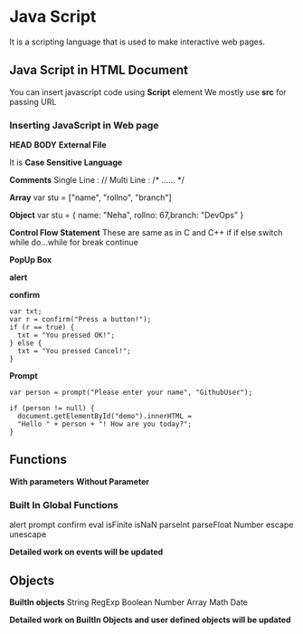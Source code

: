 # Java Script
It is a scripting language that is used to make interactive web pages.

## Java Script in HTML Document
You can insert javascript code using **Script** element
We mostly use **src** for passing URL

### Inserting JavaScript in Web page
**HEAD**
**BODY**
**External File**

It is **Case Sensitive Language**

**Comments**
        Single Line : //
        Multi Line : /* ...... */
        
**Array**
        var stu = ["name", "rollno", "branch"]

**Object**
        var stu = { name: "Neha", rollno: 67,branch: "DevOps" }

**Control Flow Statement**
These are same as in C and C++
if
if else
switch
while
do...while
for
break
continue


**PopUp Box**

**alert**

**confirm**
```
var txt;
var r = confirm("Press a button!");
if (r == true) {
  txt = "You pressed OK!";
} else {
  txt = "You pressed Cancel!";
}
```

**Prompt**
```
var person = prompt("Please enter your name", "GithubUser");

if (person != null) {
  document.getElementById("demo").innerHTML =
  "Hello " + person + "! How are you today?";
}
```

## Functions
**With parameters**
**Without Parameter**

### Built In Global Functions

alert
prompt
confirm
eval
isFinite
isNaN
parseInt
parseFloat
Number
escape
unescape

**Detailed work on events will be updated**


 ## Objects

**BuiltIn objects**
String
RegExp
Boolean
Number
Array
Math
Date


**Detailed work on BuiltIn Objects and user defined objects will be updated**
